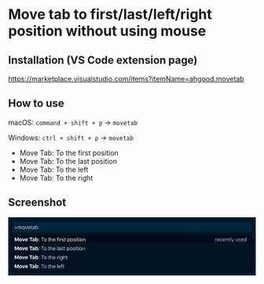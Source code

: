 # Move tab to first/last/left/right position without using mouse

## Installation (VS Code extension page)

https://marketplace.visualstudio.com/items?itemName=ahgood.movetab

## How to use

macOS: `command + shift + p` → `movetab`

Windows: `ctrl + shift + p` → `movetab`

- Move Tab: To the first position
- Move Tab: To the last position
- Move Tab: To the left
- Move Tab: To the right

## Screenshot

![Screenshot](screenshot.png)
